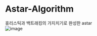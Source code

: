 # Astar-Algorithm
휴리스틱과 백트래킹의 가지치기로 완성한 astar <br/>
![image](https://user-images.githubusercontent.com/35417717/215005911-6e0e3652-7a54-4214-9025-ccd8c4b13b46.png)
